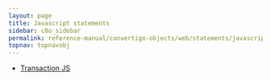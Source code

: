 ```yaml
---
layout: page
title: Javascript statements
sidebar: c8o_sidebar
permalink: reference-manual/convertigo-objects/web/statements/javascript-statements/
topnav: topnavobj
---
```

* [Transaction JS](transaction-js/)
